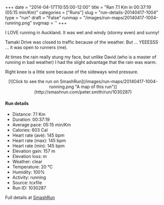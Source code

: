 +++
date = "2014-04-17T10:55:00-12:00"
title = "Ran 7.1 Km in 00:37:19 (05:15 min/Km)"
categories = ["Runs"]
slug = "run-details-20140417-1004"
type = "run"
draft = "False"
runmap = "/images/run-maps/20140417-1004-running.png"
svgmap = '<polyline points="0 55, 2 61, 8 56, 16 48, 22 45, 27 43, 33 46, 38 42, 39 39, 41 39, 48 39, 52 39, 64 41, 77 52, 79 53, 87 56, 88 56, 94 56, 100 56, 92 56, 83 55, 78 52, 64 41, 58 40, 46 39, 40 40, 34 46, 27 43, 22 44, 14 48, 10 53">'
+++

I LOVE running in Auckland. It was wet and windy (stormy even) and sunny!

Tamaki Drive was closed to traffic because of the weather. But ... YEEESSS ... it was open to runners (me). 

At times the rain really stung my face, but unlike David (who is a master of running in bad weather) I had the slight advantage that the rain was warm. 

Right knee is a little sore because of the sideways wind pressure. 



<!--more-->

<center>
[![Click to see the run on SmashRun](/images/run-maps/20140417-1004-running.png "A map of this run")](http://smashrun.com/peter.smith/run/1030287)
</center>

#### Run details

* Distance: 7.1 Km
* Duration: 00:37:19
* Average pace: 05:15 min/Km
* Calories: 603 Cal
* Heart rate (ave): 145 bpm
* Heart rate (max): 145 bpm
* Heart rate (min): 145 bpm
* Elevation gain: 157 m
* Elevation loss:  m
* Weather: clear
* Temperature: 20 &deg;C
* Humidity: 100%
* Activity: running
* Source: tcxfile
* Run ID: 1030287

Full details at [SmashRun](http://smashrun.com/peter.smith/run/1030287)
